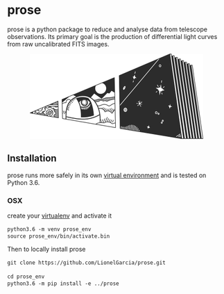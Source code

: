 # prose

prose is a python package to reduce and analyse data from telescope observations. Its primary goal is the production of differential light curves from raw uncalibrated FITS images.

<div style="text-align:center"><img src="docs/source/_static/css/prose.png" alt="drawing" width="400"/></div>

## Installation

prose runs more safely in its own [virtual environment](https://docs.python.org/3/tutorial/venv.html) and is tested on Python 3.6.

### OSX

create your [virtualenv](https://docs.python.org/3/tutorial/venv.html) and activate it

```shell
python3.6 -m venv prose_env
source prose_env/bin/activate.bin
```

Then to locally install prose

```shell
git clone https://github.com/LionelGarcia/prose.git

cd prose_env
python3.6 -m pip install -e ../prose
```